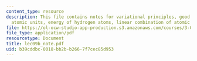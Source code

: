 ```yaml
---
content_type: resource
description: This file contains notes for variational principles, good quantum numbers,
  atomic units, energy of hydrogen atoms, linear combination of atomic model etc.
file: https://ol-ocw-studio-app-production.s3.amazonaws.com/courses/3-012-fundamentals-of-materials-science-fall-2005/b39cddbc0018bb2bb2667f7cec85d953_lec09b_note.pdf
file_type: application/pdf
resourcetype: Document
title: lec09b_note.pdf
uid: b39cddbc-0018-bb2b-b266-7f7cec85d953
---
```


